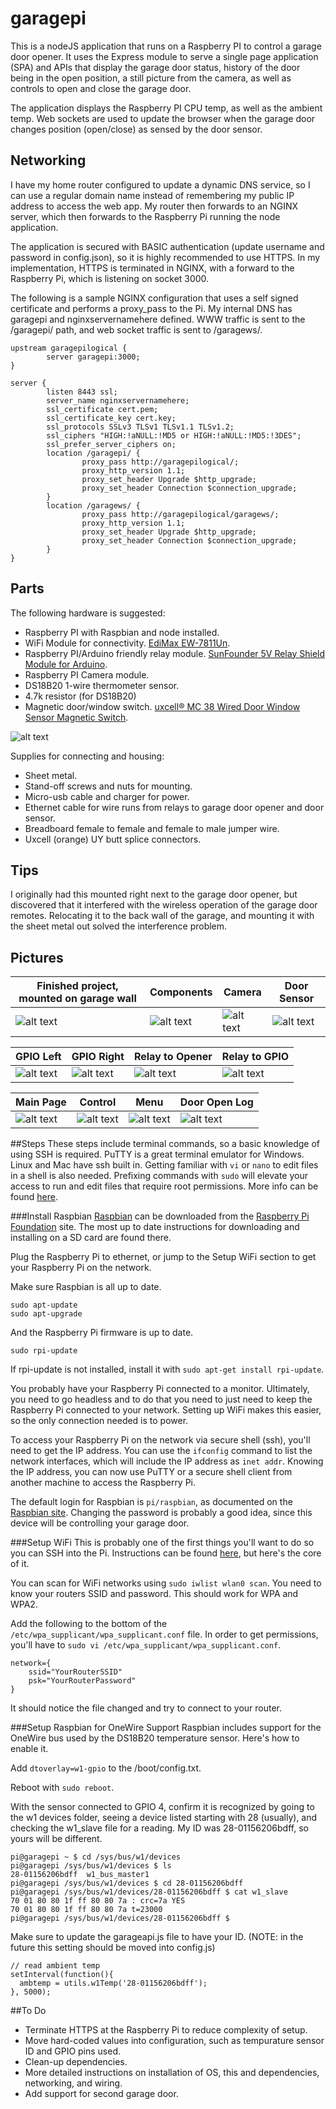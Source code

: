 # garagepi

This is a nodeJS application that runs on a Raspberry PI to control a garage door opener.  It uses the Express module to serve a single page application (SPA) and APIs that display the garage door status, history of the door being in the open position, a still picture from the camera, as well as controls to open and close the garage door.

The application displays the Raspberry PI CPU temp, as well as the ambient temp.  Web sockets are used to update the browser when the garage door changes position (open/close) as sensed by the door sensor.

## Networking
I have my home router configured to update a dynamic DNS service, so I can use a regular domain name instead of remembering my public IP address to access the web app.  My router then forwards to an NGINX server, which then forwards to the Raspberry Pi running the node application.

The application is secured with BASIC authentication (update username and password in config.json), so it is highly recommended to use HTTPS.  In my implementation, HTTPS is terminated in NGINX, with a forward to the Raspberry Pi, which is listening on socket 3000.

The following is a sample NGINX configuration that uses a self signed certificate and performs a proxy_pass to the Pi.  My internal DNS has garagepi and nginxservernamehere defined.  WWW traffic is sent to the /garagepi/ path, and web socket traffic is sent to /garagews/.

```
upstream garagepilogical {
        server garagepi:3000;
}

server {
        listen 8443 ssl;
        server_name nginxservernamehere;
        ssl_certificate cert.pem;
        ssl_certificate_key cert.key;
        ssl_protocols SSLv3 TLSv1 TLSv1.1 TLSv1.2;
        ssl_ciphers "HIGH:!aNULL:!MD5 or HIGH:!aNULL:!MD5:!3DES";
        ssl_prefer_server_ciphers on;
        location /garagepi/ {
                proxy_pass http://garagepilogical/;
                proxy_http_version 1.1;
                proxy_set_header Upgrade $http_upgrade;
                proxy_set_header Connection $connection_upgrade;
        }
        location /garagews/ {
                proxy_pass http://garagepilogical/garagews/;
                proxy_http_version 1.1;
                proxy_set_header Upgrade $http_upgrade;
                proxy_set_header Connection $connection_upgrade;
        }
}
```

## Parts
The following hardware is suggested:

* Raspberry PI with Raspbian and node installed.
* WiFi Module for connectivity.  [EdiMax EW-7811Un](http://amzn.com/B003MTTJOY).
* Raspberry PI/Arduino friendly relay module.  [SunFounder 5V Relay Shield Module for Arduino](http://amzn.com/B00E0NTPP4).
* Raspberry PI Camera module.
* DS18B20 1-wire thermometer sensor.
* 4.7k resistor (for DS18B20)
* Magnetic door/window switch.  [uxcell® MC 38 Wired Door Window Sensor Magnetic Switch](http://amzn.com/B00HR8CT8E).

![alt text](https://github.com/scwissel/garagepi/raw/master/docs/GaragePi_bb.png "Garage Pi Breadboard View")

Supplies for connecting and housing:

* Sheet metal.
* Stand-off screws and nuts for mounting.
* Micro-usb cable and charger for power.
* Ethernet cable for wire runs from relays to garage door opener and door sensor.
* Breadboard female to female and female to male jumper wire.
* Uxcell (orange) UY butt splice connectors.

## Tips 
I originally had this mounted right next to the garage door opener, but discovered that it interfered with the wireless operation of the garage door remotes.  Relocating it to the back wall of the garage, and mounting it with the sheet metal out solved the interference problem.

## Pictures
|Finished project, mounted on garage wall|Components|Camera|Door Sensor|
|---|---|---|---|
|![alt text](https://github.com/scwissel/garagepi/raw/master/docs/GaragePiMounted.jpg "Garage Pi Mounted")|![alt text](https://github.com/scwissel/garagepi/raw/master/docs/GaragePiComponents.jpg "Garage Pi Components")|![alt text](https://github.com/scwissel/garagepi/raw/master/docs/GaragePiCamera.jpg "Garage Pi Camera")|![alt text](https://github.com/scwissel/garagepi/raw/master/docs/DoorSensor.jpg "Door Sensor")|

|GPIO Left|GPIO Right|Relay to Opener|Relay to GPIO|
|---|---|---|---|
|![alt text](https://github.com/scwissel/garagepi/raw/master/docs/GaragePiGPIO.jpg "GPIO Left")|![alt text](https://github.com/scwissel/garagepi/raw/master/docs/GaragePiGPIO2.jpg "GPIO Right")|![alt text](https://github.com/scwissel/garagepi/raw/master/docs/GaragePiRelaytoOpenerConnections.jpg "Relay to Opener")|![alt text](https://github.com/scwissel/garagepi/raw/master/docs/GaragePiRelaytoPiGPIOConnections.jpg "Relay to GPIO")|

|Main Page|Control|Menu|Door Open Log|
|---|---|---|---|
|![alt text](https://github.com/scwissel/garagepi/raw/master/docs/GaragePiWWWMain.png "Main Page")|![alt text](https://github.com/scwissel/garagepi/raw/master/docs/GaragePiWWWControl.png "Control")|![alt text](https://github.com/scwissel/garagepi/raw/master/docs/GaragePiWWWMenu.png "Menu")|![alt text](https://github.com/scwissel/garagepi/raw/master/docs/GaragePiWWWLog.png "Log")|

##Steps
These steps include terminal commands, so a basic knowledge of using SSH is required.  PuTTY is a great terminal emulator for Windows.  Linux and Mac have ssh built in.  Getting familiar with ```vi``` or ```nano``` to edit files in a shell is also needed.  Prefixing commands with ```sudo``` will elevate your access to run and edit files that require root permissions.  More info can be found [here](https://www.raspberrypi.org/documentation/linux/usage/root.md).

###Install Raspbian
[Raspbian](https://www.raspbian.org/) can be downloaded from the [Raspberry Pi Foundation](https://www.raspberrypi.org/downloads/raspbian/) site.  The most up to date instructions for downloading and installing on a SD card are found there.

Plug the Raspberry Pi to ethernet, or jump to the Setup WiFi section to get your Raspberry Pi on the network.

Make sure Raspbian is all up to date.
```
sudo apt-update
sudo apt-upgrade
```

And the Raspberry Pi firmware is up to date.
```
sudo rpi-update
```

If rpi-update is not installed, install it with ```sudo apt-get install rpi-update```.

You probably have your Raspberry Pi connected to a monitor.  Ultimately, you need to go headless and to do that you need to just need to keep the Raspberry Pi connected to your network.  Setting up WiFi makes this easier, so the only connection needed is to power.

To access your Raspberry Pi on the network via secure shell (ssh), you'll need to get the IP address.  You can use the ```ifconfig``` command to list the network interfaces, which will include the IP address as ```inet addr```.  Knowing the IP address, you can now use PuTTY or a secure shell client from another machine to access the Raspberry Pi.

The default login for Raspbian is ```pi/raspbian```, as documented on the [Raspbian site](https://www.raspberrypi.org/documentation/linux/usage/users.md).  Changing the password is probably a good idea, since this device will be controlling your garage door.

###Setup WiFi
This is probably one of the first things you'll want to do so you can SSH into the Pi.  Instructions can be found [here](https://www.raspberrypi.org/documentation/configuration/wireless/wireless-cli.md), but here's the core of it.

You can scan for WiFi networks using ```sudo iwlist wlan0 scan```.  You need to know your routers SSID and password.  This should work for WPA and WPA2.

Add the following to the bottom of the ```/etc/wpa_supplicant/wpa_supplicant.conf``` file.  In order to get permissions, you'll have to ```sudo vi /etc/wpa_supplicant/wpa_supplicant.conf```.

```
network={
    ssid="YourRouterSSID"
    psk="YourRouterPassword"
}
```

It should notice the file changed and try to connect to your router.

###Setup Raspbian for OneWire Support
Raspbian includes support for the OneWire bus used by the DS18B20 temperature sensor.  Here's how to enable it.

Add ```dtoverlay=w1-gpio``` to the /boot/config.txt.

Reboot with ```sudo reboot```.

With the sensor connected to GPIO 4, confirm it is recognized by going to the w1 devices folder, seeing a device listed starting with 28 (usually), and checking the w1_slave file for a reading.  My ID was 28-01156206bdff, so yours will be different.

```
pi@garagepi ~ $ cd /sys/bus/w1/devices
pi@garagepi /sys/bus/w1/devices $ ls
28-01156206bdff  w1_bus_master1
pi@garagepi /sys/bus/w1/devices $ cd 28-01156206bdff
pi@garagepi /sys/bus/w1/devices/28-01156206bdff $ cat w1_slave 
70 01 80 80 1f ff 80 80 7a : crc=7a YES
70 01 80 80 1f ff 80 80 7a t=23000
pi@garagepi /sys/bus/w1/devices/28-01156206bdff $
```

Make sure to update the garageapi.js file to have your ID.  (NOTE: in the future this setting should be moved into config.js)

```
// read ambient temp
setInterval(function(){
  ambtemp = utils.w1Temp('28-01156206bdff');
}, 5000);
```
##To Do

* Terminate HTTPS at the Raspberry Pi to reduce complexity of setup.
* Move hard-coded values into configuration, such as tempurature sensor ID and GPIO pins used.
* Clean-up dependencies.
* More detailed instructions on installation of OS, this and dependencies, networking, and wiring.
* Add support for second garage door.
